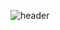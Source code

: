 ![header](https://capsule-render.vercel.app/api?type=Waving&color=gradient&height=350&section=header&text=Jumpman%20Gaming%20Frontend&fontSize=60)


